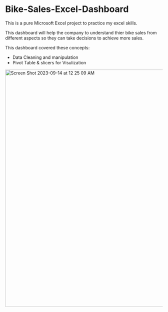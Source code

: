 # Bike-Sales-Excel-Dashboard
This is a pure Microsoft Excel project to practice my excel skills.

This dashboard will help the company to understand thier bike sales from different aspects so they can take decisions to achieve more sales.


This dashboard covered these concepts:
- Data Cleaning and manipulation
- Pivot Table & slicers for Visulization


<img width="760" alt="Screen Shot 2023-09-14 at 12 25 09 AM" src="https://github.com/yasmena20/Bike-Sales-Excel-Dashboard/assets/24322947/f468456c-54cd-4807-88b7-4be83f2b8de3">
